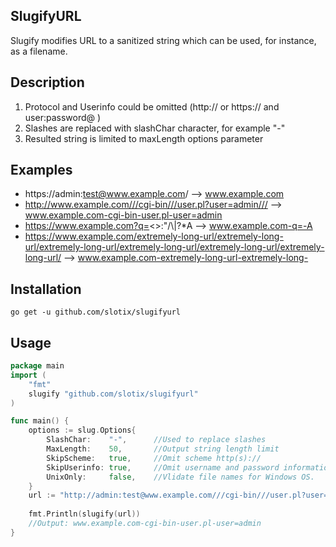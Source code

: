 SlugifyURL
----------
Slugify modifies URL to a sanitized string which can be used, for instance, as a filename.

Description
-----------
1. Protocol and Userinfo could be omitted  (http:// or https:// and user:password@ )
2. Slashes are replaced with slashChar character, for example "-"
3. Resulted string is limited to maxLength options parameter

Examples
--------
 - https://admin:test@www.example.com/ --> www.example.com
 - http://www.example.com///cgi-bin///user.pl?user=admin/// --> www.example.com-cgi-bin-user.pl-user=admin
 - https://www.example.com?q=<>:\"/\\|?*A --> www.example.com-q=-A
 - https://www.example.com/extremely-long-url/extremely-long-url/extremely-long-url/extremely-long-url/extremely-long-url/extremely-long-url/ -->
  www.example.com-extremely-long-url-extremely-long-

Installation 
------------

```
go get -u github.com/slotix/slugifyurl
```

Usage
-----

```go
package main
import (
    "fmt"
    slugify "github.com/slotix/slugifyurl"
)

func main() {
    options := slug.Options{
		SlashChar:    "-",      //Used to replace slashes
		MaxLength:    50,       //Output string length limit 
		SkipScheme:   true,     //Omit scheme http(s)://
		SkipUserinfo: true,     //Omit username and password information
		UnixOnly:     false,    //Vlidate file names for Windows OS.    
	}
    url := "http://admin:test@www.example.com///cgi-bin///user.pl?user=admin///"
    
    fmt.Println(slugify(url))
    //Output: www.example.com-cgi-bin-user.pl-user=admin
}
